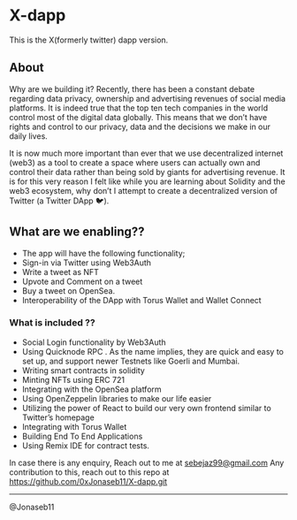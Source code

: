 # X-dapp

This is the X(formerly twitter) dapp version.

## About

Why are we building it? Recently, there has been a constant debate regarding data privacy, ownership and advertising revenues of social media platforms. It is indeed true that the top ten tech companies in the world control most of the digital data globally. This means that we don’t have rights and control to our privacy, data and the decisions we make in our daily lives.

It is now much more important than ever that we use decentralized internet (web3) as a tool to create a space where users can actually own and control their data rather than being sold by giants for advertising revenue. It is for this very reason I felt like while you are learning about Solidity and the web3 ecosystem, why don’t I attempt to create a decentralized version of Twitter (a Twitter DApp 🐦).

## What are we enabling??

- The app will have the following functionality;
- Sign-in via Twitter using Web3Auth
- Write a tweet as NFT
- Upvote and Comment on a tweet
- Buy a tweet on OpenSea.
- Interoperability of the DApp with Torus Wallet and Wallet Connect

### What is included ??

- Social Login functionality by Web3Auth
- Using Quicknode RPC . As the name implies, they are quick and easy to set up, and support newer Testnets like Goerli and Mumbai.
- Writing smart contracts in solidity
- Minting NFTs using ERC 721
- Integrating with the OpenSea platform
- Using OpenZeppelin libraries to make our life easier
- Utilizing the power of React to build our very own frontend similar to Twitter’s homepage
- Integrating with Torus Wallet
- Building End To End Applications
- Using Remix IDE for contract tests.

In case there is any enquiry, Reach out to me at <sebejaz99@gmail.com>
Any contribution to this, reach out to this repo at <https://github.com/0xJonaseb11/X-dapp.git>

--------

@Jonaseb11
